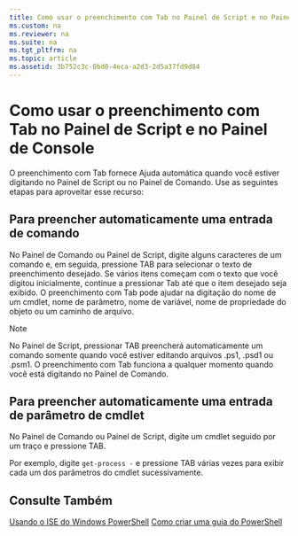 ```yaml
---
title: Como usar o preenchimento com Tab no Painel de Script e no Painel de Console
ms.custom: na
ms.reviewer: na
ms.suite: na
ms.tgt_pltfrm: na
ms.topic: article
ms.assetid: 3b752c3c-0bd0-4eca-a2d3-2d5a37fd9d84
---
```

# Como usar o preenchimento com Tab no Painel de Script e no Painel de Console
O preenchimento com Tab fornece Ajuda automática quando você estiver digitando no Painel de Script ou no Painel de Comando. Use as seguintes etapas para aproveitar esse recurso:

## Para preencher automaticamente uma entrada de comando
No Painel de Comando ou Painel de Script, digite alguns caracteres de um comando e, em seguida, pressione TAB para selecionar o texto de preenchimento desejado. Se vários itens começam com o texto que você digitou inicialmente, continue a pressionar Tab até que o item desejado seja exibido. O preenchimento com Tab pode ajudar na digitação do nome de um cmdlet, nome de parâmetro, nome de variável, nome de propriedade do objeto ou um caminho de arquivo.

> [!NOTE]
> No Painel de Script, pressionar TAB preencherá automaticamente um comando somente quando você estiver editando arquivos .ps1, .psd1 ou .psm1. O preenchimento com Tab funciona a qualquer momento quando você está digitando no Painel de Comando.

## Para preencher automaticamente uma entrada de parâmetro de cmdlet
No Painel de Comando ou Painel de Script, digite um cmdlet seguido por um traço e pressione TAB.

Por exemplo, digite `get-process -` e pressione TAB várias vezes para exibir cada um dos parâmetros do cmdlet sucessivamente.

## Consulte Também
[Usando o ISE do Windows PowerShell](using-the-windows-powershell-ise.md)
[Como criar uma guia do PowerShell](How-to-Create-a-PowerShell-Tab-in-Windows-PowerShell-ISE.md)


<!--HONumber=May16_HO2-->


